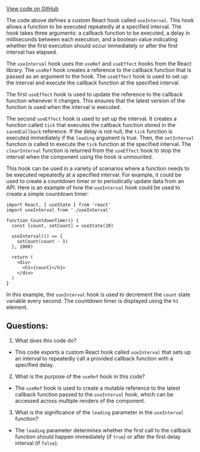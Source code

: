 [View code on GitHub](zoo-labs/zoo/blob/master/core/src/hooks/useInterval.ts)

The code above defines a custom React hook called `useInterval`. This hook allows a function to be executed repeatedly at a specified interval. The hook takes three arguments: a callback function to be executed, a delay in milliseconds between each execution, and a boolean value indicating whether the first execution should occur immediately or after the first interval has elapsed.

The `useInterval` hook uses the `useRef` and `useEffect` hooks from the React library. The `useRef` hook creates a reference to the callback function that is passed as an argument to the hook. The `useEffect` hook is used to set up the interval and execute the callback function at the specified interval.

The first `useEffect` hook is used to update the reference to the callback function whenever it changes. This ensures that the latest version of the function is used when the interval is executed.

The second `useEffect` hook is used to set up the interval. It creates a function called `tick` that executes the callback function stored in the `savedCallback` reference. If the delay is not null, the `tick` function is executed immediately if the `leading` argument is true. Then, the `setInterval` function is called to execute the `tick` function at the specified interval. The `clearInterval` function is returned from the `useEffect` hook to stop the interval when the component using the hook is unmounted.

This hook can be used in a variety of scenarios where a function needs to be executed repeatedly at a specified interval. For example, it could be used to create a countdown timer or to periodically update data from an API. Here is an example of how the `useInterval` hook could be used to create a simple countdown timer:

```
import React, { useState } from 'react'
import useInterval from './useInterval'

function CountdownTimer() {
  const [count, setCount] = useState(10)

  useInterval(() => {
    setCount(count - 1)
  }, 1000)

  return (
    <div>
      <h1>{count}</h1>
    </div>
  )
}
```

In this example, the `useInterval` hook is used to decrement the `count` state variable every second. The countdown timer is displayed using the `h1` element.
## Questions: 
 1. What does this code do?
- This code exports a custom React hook called `useInterval` that sets up an interval to repeatedly call a provided callback function with a specified delay.

2. What is the purpose of the `useRef` hook in this code?
- The `useRef` hook is used to create a mutable reference to the latest callback function passed to the `useInterval` hook, which can be accessed across multiple renders of the component.

3. What is the significance of the `leading` parameter in the `useInterval` function?
- The `leading` parameter determines whether the first call to the callback function should happen immediately (if `true`) or after the first delay interval (if `false`).